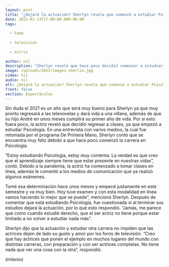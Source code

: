 ```yaml
---
layout: post
title: "¿Dejará la actuación? Sherlyn revela que comenzó a estudiar Psicología"
date: 2021-02-13T17:00:00.000-06:00
tags:
  
  - Fama
  
  - television
  
  - actriz
  
author: nil
description: "Sherlyn reveló que hace poco decidió comenzar a estudiar una nueva carrera: Psicología. La actriz mencionó que no dejará la actuación. "
image: /uploads/2021/images-sherlin.jpg
video: nil
audio: nil
alt: ¿Dejará la actuación? Sherlyn revela que comenzó a estudiar Psicología
front: false
section: Espectáculos
---
```


Sin duda el 2021 es un año que será muy bueno para Sherlyn ya que muy pronto regresará a las telenovelas y dará vida a una villana, además de que su hijo André en unos meses cumplirá su primer año de vida. Por si esto fuera poco, la actriz reveló que decidió regresar a clases, ya que empezó a estudiar Psicología. En una entrevista con varios medios, la cual fue retomada por el programa De Primera Mano, Sherlyn contó que se encuentra muy feliz debido a que hace poco comenzó la carrera en Psicología. 

“Estoy estudiando Psicología, estoy muy contenta. La verdad es que creo que el aprendizaje siempre tiene que estar presente en nuestras vidas”, contó. Debido a la pandemia, la actriz ha comenzado a tomar clases en línea, además le comentó a los medios de comunicación que ya realizó algunos exámenes.

Tomé esa determinación hace unos meses y empecé justamente en este semestre y va muy bien. Hoy tuve examen y con esta modalidad en línea vamos haciendo lo mejor que se puede”, mencionó Sherlyn. Después de comentar que está estudiando Psicología, fue cuestionada si al terminar sus estudios dejará la actuación, por lo que esto respondió. “Jamás, me parece que como cuando estudié derecho, que el ser actriz no tiene porque estar limitado a no volver a estudiar nada más”. 

Sherlyn dijo que la actuación y estudiar otra carrera no impiden que las actrices dejen de lado su gusto y amor por los foros de televisión. “Creo que hay actrices que ponen el ejemplo en muchos lugares del mundo con distintas carreras, con preparación y con ser actrices completas. No tiene nada que ver una cosa con la otra”, respondió.

(milenio)